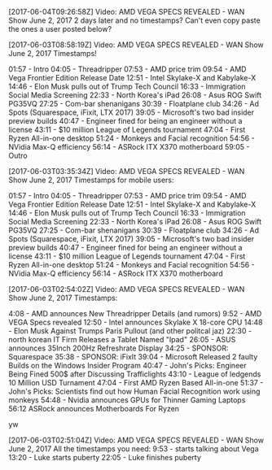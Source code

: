[2017-06-04T09:26:58Z] Video: AMD VEGA SPECS REVEALED - WAN Show June 2, 2017 
2 days later and no timestamps? Can't even copy paste the ones a user posted below?

[2017-06-03T08:58:19Z] Video: AMD VEGA SPECS REVEALED - WAN Show June 2, 2017 
Timestamps!

01:57 - Intro
04:05 - Threadripper
07:53 - AMD price trim
09:54 - AMD Vega Frontier Edition Release Date
12:51 - Intel Skylake-X and Kabylake-X
14:46 - Elon Musk pulls out of Trump Tech Council
16:33 - Immigration Social Media Screening
22:33 - North Korea's iPad
26:08 - Asus ROG Swift PG35VQ
27:25 - Com-bar shenanigans
30:39 - Floatplane club
34:26 - Ad Spots (Squarespace, iFixit, LTX 2017)
39:05 - Microsoft's two bad insider preview builds
40:47 - Engineer fined for being an engineer without a license
43:11 - $10 million League of Legends tournament
47:04 - First Ryzen All-in-one desktop
51:24 - Monkeys and Facial recognition
54:56 - NVidia Max-Q efficiency
56:14 - ASRock ITX X370 motherboard
59:05 - Outro

[2017-06-03T03:35:34Z] Video: AMD VEGA SPECS REVEALED - WAN Show June 2, 2017 
Timestamps for mobile users:

01:57 - Intro
04:05 - Threadripper
07:53 - AMD price trim
09:54 - AMD Vega Frontier Edition Release Date
12:51 - Intel Skylake-X and Kabylake-X
14:46 - Elon Musk pulls out of Trump Tech Council
16:33 - Immigration Social Media Screening
22:33 - North Korea's iPad
26:08 - Asus ROG Swift PG35VQ
27:25 - Com-bar shenanigans
30:39 - Floatplane club
34:26 - Ad Spots (Squarespace, iFixit, LTX 2017)
39:05 - Microsoft's two bad insider preview builds
40:47 - Engineer fined for being an engineer without a license
43:11 - $10 million League of Legends tournament
47:04 - First Ryzen All-in-one desktop
51:24 - Monkeys and Facial recognition
54:56 - NVidia Max-Q efficiency
56:14 - ASRock ITX X370 motherboard

[2017-06-03T02:54:02Z] Video: AMD VEGA SPECS REVEALED - WAN Show June 2, 2017 
Timestamps:

4:08 - AMD announces New Threadripper Details (and rumors)
9:52 - AMD VEGA Specs revealed 
12:50 - Intel announces Skylake X 18-core CPU
14:48 - Elon Musk Against Trumps Paris Pullout (and other politcal jaz)
22:30 - north korean IT Firm Releases a Tablet Named "Ipad"
26:05 - ASUS announces 35Inch 200Hz Refreshrate Display
34:25 - SPONSOR: Squarespace
35:38 - SPONSOR: iFixIt
39:04 - Microsoft Released 2 faulty Builds on the Windows Insider Program
40:47 - John's Picks: Engineer Being Fined 500$ after Discussing Trafficlights
43:10 - League of ledgends 10 Million USD Turnament
47:04 - First AMD Ryzen Based All-in-one
51:37 - John's Picks: Scientists find out how Human Facial Recognition  work using monkeys
54:48 - Nvidia announces GPUs for Thinner Gaming Laptops
56:12 ASRock announces Motherboards For Ryzen

yw

[2017-06-03T02:51:04Z] Video: AMD VEGA SPECS REVEALED - WAN Show June 2, 2017 
All the timestamps you need:
9:53 - starts talking about Vega
13:20 - Luke starts puberty
22:05 - Luke finishes puberty


